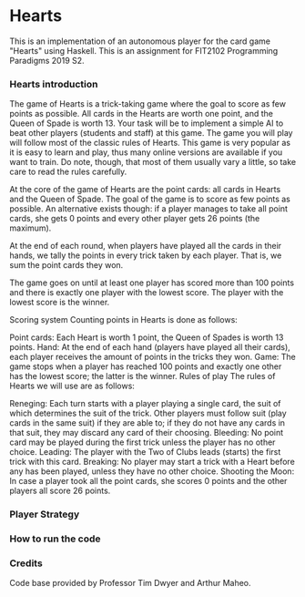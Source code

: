 # Hearts
This is an implementation of an autonomous player for the card game "Hearts" using Haskell. This is an assignment for FIT2102 Programming Paradigms 2019 S2.

### Hearts introduction
The game of Hearts is a trick-taking game where the goal to score as few points as possible.  All cards in the Hearts are worth one point, and the Queen of Spade is worth 13.  Your task will be to implement a simple AI to beat other players (students and staff) at this game.
The game you will play will follow most of the classic rules of Hearts.  This game is very popular as it is easy to learn and play, thus many online versions are available if you want to train.  Do note, though, that most of them usually vary a little, so take care to read the rules carefully.

At the core of the game of Hearts are the point cards: all cards in Hearts and the Queen of Spade.  The goal of the game is to score as few points as possible.  An alternative exists though: if a player manages to take all point cards, she gets 0 points and every other player gets 26 points (the maximum).

At the end of each round, when players have played all the cards in their hands, we tally the points in every trick taken by each player.  That is, we sum the point cards they won.

The game goes on until at least one player has scored more than 100 points and there is exactly one player with the lowest score.  The player with the lowest score is the winner.

Scoring system
Counting points in Hearts is done as follows:

Point cards: Each Heart is worth 1 point, the Queen of Spades is worth 13 points.
Hand: At the end of each hand (players have played all their cards), each player receives the amount of points in the tricks they won.
Game: The game stops when a player has reached 100 points and exactly one other has the lowest score; the latter is the winner.
Rules of play
The rules of Hearts we will use are as follows:

Reneging: Each turn starts with a player playing a single card, the suit of which determines the suit of the trick.  Other players must follow suit (play cards in the same suit) if they are able to; if they do not have any cards in that suit, they may discard any card of their choosing.
Bleeding: No point card may be played during the first trick unless the player has no other choice.
Leading: The player with the Two of Clubs leads (starts) the first trick with this card.
Breaking: No player may start a trick with a Heart before any has been played, unless they have no other choice.
Shooting the Moon: In case a player took all the point cards, she scores 0 points and the other players all score 26 points.

### Player Strategy

### How to run the code

### Credits
Code base provided by Professor Tim Dwyer and Arthur Maheo.
